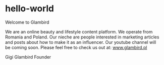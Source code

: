 # hello-world
Welcome to Glambird

We are an online beauty and lifestyle content platform. We operate from Romania and Poland.
Our nieche are people interested in marketing articles and posts about how to make it as an influencer.
Our youtube channel will be coming soon. 
Please feel free to check us out at: www.glambird.pl

Gigi 
Glambird Founder

